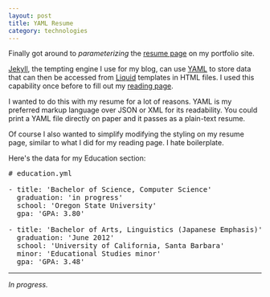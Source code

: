 ```yaml
---
layout: post
title: YAML Resume
category: technologies
---
```


Finally got around to *parameterizing* the [resume page](http://shelbyspees.com/resume/) on my portfolio site.

[Jekyll](http://jekyllrb.com/), the tempting engine I use for my blog, can use <a href="https://en.wikipedia.org/wiki/YAML" data-toggle="tooltip" title="YAML Ain't Markup Language">YAML</a> to store data that can then be accessed from [Liquid](https://github.com/shopify/liquid/wiki/liquid-for-designers) templates in HTML files. I used this capability once before to fill out my [reading page](http://speesblog.com/technologies/2015/04/08/yaml-and-liquid/).

I wanted to do this with my resume for a lot of reasons. YAML is my preferred markup language over JSON or XML for its readability. You could print a YAML file directly on paper and it passes as a plain-text resume.

Of course I also wanted to simplify modifying the styling on my resume page, similar to what I did for my reading page. I hate boilerplate.

Here's the data for my Education section:


<pre># education.yml

- title: 'Bachelor of Science, Computer Science'
  graduation: 'in progress'
  school: 'Oregon State University'
  gpa: 'GPA: 3.80'

- title: 'Bachelor of Arts, Linguistics (Japanese Emphasis)'
  graduation: 'June 2012'
  school: 'University of California, Santa Barbara'
  minor: 'Educational Studies minor'
  gpa: 'GPA: 3.48'
</pre>

---

*In progress.*
